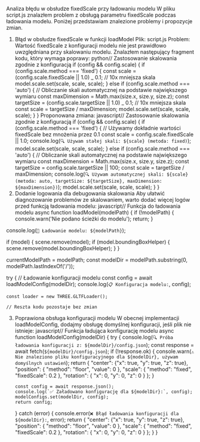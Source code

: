 Analiza błędu w obsłudze fixedScale przy ładowaniu modelu
W pliku script.js znalazłem problem z obsługą parametru fixedScale podczas ładowania modelu. Poniżej przedstawiam znalezione problemy i propozycje zmian.

1. Błąd w obsłudze fixedScale w funkcji loadModel
   Plik: script.js
   Problem: Wartość fixedScale z konfiguracji modelu nie jest prawidłowo uwzględniana przy skalowaniu modelu.
   Znalazłem następujący fragment kodu, który wymaga poprawy:
   python// Zastosowanie skalowania zgodnie z konfiguracją
   if (config && config.scale) {
   if (config.scale.method === 'fixed') {
   const scale = (config.scale.fixedScale || 1.0) _ 0.1; // 10x mniejsza skala
   model.scale.set(scale, scale, scale);
   } else if (config.scale.method === 'auto') {
   // Obliczanie skali automatycznej na podstawie największego wymiaru
   const maxDimension = Math.max(size.x, size.y, size.z);
   const targetSize = (config.scale.targetSize || 1.0) _ 0.1; // 10x mniejsza skala
   const scale = targetSize / maxDimension;
   model.scale.set(scale, scale, scale);
   }
   }
   Proponowana zmiana:
   javascript// Zastosowanie skalowania zgodnie z konfiguracją
   if (config && config.scale) {
   if (config.scale.method === 'fixed') {
   // Używamy dokładnie wartości fixedScale bez mnożenia przez 0.1
   const scale = config.scale.fixedScale || 1.0;
   console.log(`🔍 Używam stałej skali: ${scale} (metoda: fixed)`);
   model.scale.set(scale, scale, scale);
   } else if (config.scale.method === 'auto') {
   // Obliczanie skali automatycznej na podstawie największego wymiaru
   const maxDimension = Math.max(size.x, size.y, size.z);
   const targetSize = config.scale.targetSize || 100;
   const scale = targetSize / maxDimension;
   console.log(`🔍 Używam automatycznej skali: ${scale} (metoda: auto, targetSize: ${targetSize}, maxDimension: ${maxDimension})`);
   model.scale.set(scale, scale, scale);
   }
   }
2. Dodanie logowania dla debugowania skalowania
   Aby ułatwić diagnozowanie problemów ze skalowaniem, warto dodać więcej logów przed funkcją ładowania modelu:
   javascript// Funkcja do ładowania modelu
   async function loadModel(modelPath) {
   if (!modelPath) {
   console.warn('Nie podano ścieżki do modelu');
   return;
   }

console.log(`🔄 Ładowanie modelu: ${modelPath}`);

if (model) {
scene.remove(model);
if (model.boundingBoxHelper) {
scene.remove(model.boundingBoxHelper);
}
}

currentModelPath = modelPath;
const modelDir = modelPath.substring(0, modelPath.lastIndexOf('/'));

try {
// Ładowanie konfiguracji modelu
const config = await loadModelConfig(modelDir);
console.log(`📋 Konfiguracja modelu:`, config);

    const loader = new THREE.GLTFLoader();

    // Reszta kodu pozostaje bez zmian

3.  Poprawiona obsługa konfiguracji modelu
    W obecnej implementacji loadModelConfig, dodajmy obsługę domyślnej konfiguracji, jeśli plik nie istnieje:
    javascript// Funkcja ładująca konfigurację modelu
    async function loadModelConfig(modelDir) {
    try {
    console.log(`🔍 Próba ładowania konfiguracji z: ${modelDir}/config.json`);
    const response = await fetch(`${modelDir}/config.json`);
        if (!response.ok) {
          console.warn(`⚠️ Nie znaleziono pliku konfiguracyjnego dla ${modelDir}, używam domyślnych ustawień`);
          return {
            "center": {"x": true, "y": true, "z": true},
            "position": {
              "method": "floor",
              "value": 0
            },
            "scale": {
              "method": "fixed",
              "fixedScale": 0.2
            },
            "rotation": {
              "x": 0,
              "y": 0,
              "z": 0
            }
          };
        }

        const config = await response.json();
        console.log(`✅ Załadowano konfigurację dla ${modelDir}:`, config);
        modelConfigs.set(modelDir, config);
        return config;
    } catch (error) {
    console.error(`❌ Błąd ładowania konfiguracji dla ${modelDir}:`, error);
    return {
    "center": {"x": true, "y": true, "z": true},
    "position": {
    "method": "floor",
    "value": 0
    },
    "scale": {
    "method": "fixed",
    "fixedScale": 0.2
    },
    "rotation": {
    "x": 0,
    "y": 0,
    "z": 0
    }
    };
    }
    }
